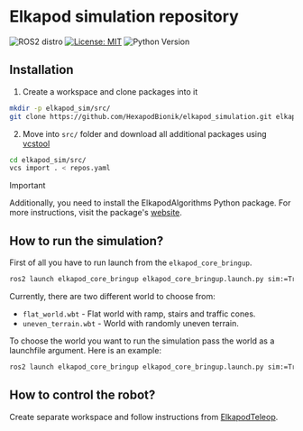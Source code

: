 # Elkapod simulation repository
![ROS2 distro](https://img.shields.io/badge/ros--version-humble-blue)
[![License: MIT](https://img.shields.io/badge/License-MIT-yellow.svg)](https://opensource.org/licenses/MIT)
![Python Version](https://img.shields.io/badge/python-3.10-g.svg)

## Installation
1. Create a workspace and clone packages into it
```bash
mkdir -p elkapod_sim/src/
git clone https://github.com/HexapodBionik/elkapod_simulation.git elkapod_sim/src/
```
2. Move into `src/` folder and download all additional packages using [vcstool](http://wiki.ros.org/vcstool)
```bash
cd elkapod_sim/src/
vcs import . < repos.yaml
```
> [!IMPORTANT]
> 
> Additionally, you need to install the ElkapodAlgorithms Python package. For more instructions, visit the package's [website](https://github.com/HexapodBionik/ElkapodAlgorithms.git).
>

## How to run the simulation?
First of all you have to run launch from the `elkapod_core_bringup`.

```bash
ros2 launch elkapod_core_bringup elkapod_core_bringup.launch.py sim:=True
```

Currently, there are two different world to choose from:
- `flat_world.wbt` - Flat world with ramp, stairs and traffic cones.
- `uneven_terrain.wbt` - World with randomly uneven terrain.

To choose the world you want to run the simulation pass the world as a launchfile argument. Here is an example:

```bash
ros2 launch elkapod_core_bringup elkapod_core_bringup.launch.py sim:=True world:="flat_world.wbt"
```

## How to control the robot?
Create separate workspace and follow instructions from [ElkapodTeleop](https://github.com/HexapodBionik/elkapod_teleop.git).

